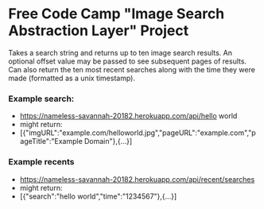 # Free Code Camp "Image Search Abstraction Layer" Project

Takes a search string and returns up to ten image search results. An optional offset value may be passed to see subsequent pages of results. Can also return the ten most recent searches along with the time they were made (formatted as a unix timestamp).

### Example search:
* https://nameless-savannah-20182.herokuapp.com/api/hello world
* might return:
* [{"imgURL":"example.com/helloworld.jpg","pageURL":"example.com","pageTitle":"Example Domain"},{...}]

### Example recents
* https://nameless-savannah-20182.herokuapp.com/api/recent/searches
* might return:
* [{"search":"hello world","time":"1234567"},{...}]
